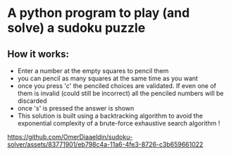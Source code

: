 # A python program to play (and solve) a sudoku puzzle
## How it works:
- Enter a number at the empty squares to pencil them
- you can pencil as many squares at the same time as you want
- once you press 'c' the penciled choices are validated. If even one of them is invalid (could still be incorrect) all the penciled numbers will be discarded
- once 's' is pressed the answer is shown
- This solution is built using a backtracking algorithm to avoid the exponential complexity of a brute-force exhaustive search algorithm
  ! 

https://github.com/OmerDiaaeldin/sudoku-solver/assets/83771901/eb798c4a-11a6-4fe3-8726-c3b659661022

